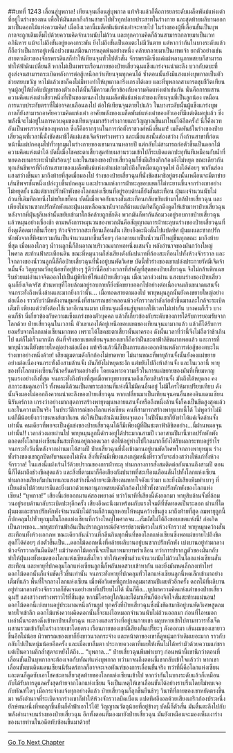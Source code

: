 ##บทที่ 1243 เลื่อนสู่บุพกาล!
เทียนจุนเลื่อนสู่บุพกาล แท้จริงแล้วก็คือการยกระดับเมล็ดพันธ์แห่งเต๋าที่อยู่ในร่างของตน เพื่อให้มันแตกกิ่งก้านสาขาไปทั่วทุกปลายประสาทในร่างกาย และสุดท้ายผลิบานออกมาเป็นดอกไม้แห่งความคิด!
เมื่อถึงเวลานี้เมล็ดพันธ์แห่งเต๋าจะหายไป ในร่างของผู้ที่เลื่อนขั้นเป็นบุพกาลจะถูกเติมเต็มไปด้วยความคิดจำนวนนับไม่ถ้วน และทุกความคิดก็ล้วนสามารถกลายมาเป็นเวทอภินิหาร แม้จะไม่ถึงขั้นอยู่ยงคงกระพัน ยิ่งไม่ถึงขั้นเป็นอมตะไม่มีวันตาย แต่หากว่ากันในบางระดับแล้วก็ถือว่าเป็นการอยู่เหนือปวงชนเสมือนการหลุดพ้นอย่างหนึ่ง คล้ายกลายมาเป็นเทพเจ้า
ยกตัวอย่างเช่นสายตาเดียวของจักรพรรดิแสก็ทำให้เทียนจุนทั่วไปตัวสั่น จักรพรรดิเซิ่งแค่แผ่พลานุภาพสยบก็สามารถทำให้ฟ้าดินเปลี่ยนสี หากไม่เป็นเพราะเรือนกายของป๋ายเสี่ยวฉุนแข็งแกร่งจนน่าตะลึง บวกกับตบะที่สูงส่งจนสามารถระเบิดพลังการต่อสู้เหนือกว่าเทียนจุนทุกคนได้ ซ้ำตอนนั้นยังมีแสงแห่งบุพกาลเป็นตัวช่วยสยบขวัญ หาไม่แล้วเขาก็คงไม่มีทางทำให้บุพกาลกริ่งเกรงได้เลย
และที่บุพกาลสามารถชุบชีวิตเทียนจุนผู้อยู่ใต้บังคับบัญชาของตัวเองได้นั้นก็มีความเกี่ยวข้องกับความคิดแห่งเต๋าเช่นกัน นั่นคือการผสานความคิดแห่งเต๋าเสี้ยวหนึ่งที่เป็นของตนลงไปบนเมล็ดพันธ์แห่งเต๋าของเทียนจุนที่เป็นลูกน้อง เหมือนการนาบประทับตราที่ไม่อาจลบเลือนลงไป ต่อให้เทียนจุนตายไปแล้ว ในบางระดับนั้นผู้แข็งแกร่งบุพกาลก็ยังสามารถอาศัยความคิดแห่งเต๋า อาศัยพลังของเมล็ดพันธ์แห่งเต๋าของตัวเองที่มีแต่เดิมอยู่แล้ว ซึ่งพลังนี้จะไม่อยู่ในการควบคุมของเทียนจุนมาสร้างร่างกายและวิญญาณขึ้นมาใหม่ได้อีกครั้ง!
นี่ก็คือเวทอันเป็นพรสวรรค์ของบุพกาล ซึ่งก็คือรากฐานในการก่อตั้งราชวงศ์หนึ่งขึ้นมา!
เมล็ดพันธ์ในร่างของป๋ายเสี่ยวฉุนที่เวลานี้นั่งขัดสมาธิได้แผ่แสงเจิดจ้าพร่างพราว และเมื่อแสงนั้นส่องสว่าง กิ่งก้านสาขาที่ก่อนหน้านี้แผ่ปกคลุมไปทั่วทุกมุมในร่างกายของเขามานานหลายปี แต่กลับไม่สามารถก่อตัวขึ้นเป็นดอกไม้ความคิดแห่งเต๋าได้ บัดนี้เมื่อโชคชะตาเสี้ยวสุดท้ายผสานรวมเข้าไปก็ระเบิดแตกปะทุทันทีเหมือนกับน้ำที่หยดลงบนกระทะน้ำมันร้อนๆ!
และในสมองของป๋ายเสี่ยวฉุนก็ยิ่งมีเสียงกึกก้องดังไม่หยุด ขณะเดียวกันทุกเส้นชีพจรที่กิ่งก้านสาขาของเมล็ดพันธ์แห่งเต๋าแผ่ลามไปถึงก็เหมือนถูกจุดไฟ ถึงได้ค่อยๆ พากันส่องแสงสว่างขึ้นมา
มาถึงท้ายที่สุดเมื่อมองไป ร่างของป๋ายเสี่ยวฉุนที่นั่งขัดสมาธิอยู่ตรงนั้นเหมือนจะมีตาข่ายเส้นชีพจรชั้นหนึ่งเปล่งวูบขึ้นปกคลุม และปราณแห่งการฝ่าทะลุขอบเขตก็ไต่ทะยานขึ้นจากร่างเขาอย่างไม่หยุดยั้ง
แม้แต่ซากปรักหักพังของโลกแห่งเซียนที่อยู่รอบด้านก็ยังสั่นสะเทือน ฝุ่นผงจำนวนนับไม่ถ้วนที่เดิมทีลอยนิ่งไม่ขยับเขยื้อน บัดนี้เมื่อเจอกับแรงสั่นสะเทือนกลับขยับเข้ามาใกล้ป๋ายเสี่ยวฉุน และเพียงไม่นานซากปรักหักพังและฝุ่นผงเหลือคณานับจากสี่ด้านแปดทิศก็ถูกดึงดูดให้เข้ามาหาป๋ายเสี่ยวฉุน
หลังจากที่ฝุ่นธุลีเหล่านั้นขยับเข้ามาใกล้คล้ายถูกชักดึง พวกมันก็พากันล้อมวงอยู่รอบกายป๋ายเสี่ยวฉุนแล้วหมุนอย่างเชื่องช้า ตามหลังการหมุนวนของพวกมันคือสัญญาณการฝ่าทะลุบนร่างของป๋ายเสี่ยวฉุนที่ยิ่งดุเดือดมากขึ้นเรื่อยๆ ห้วงจักรวาลสะเทือนเลือนลั่น เสียงอึงคะนึงลั่นไปแปดทิศ ฝุ่นผงและซากปรักหักพังจากสี่ทิศมารวมกันเป็นจำนวนมากขึ้นเรื่อยๆ ก่อกลายมาเป็นน้ำวนที่ใหญ่ขึ้นทุกขณะ
มาถึงท้ายที่สุด เมื่อมองไกลๆ น้ำวนลูกนี้ก็กินอาณาบริเวณมากพอหนึ่งแสนจั้ง พลังอำนาจของมันกว้างใหญ่ไพศาล สะท้านฟ้าสะเทือนดิน ขณะที่หมุนวนก็ส่งเสียงดังกัมปนาทที่ก้องสะเทือนไปทั้งห้วงจักรวาล
และใจกลางของน้ำวนลูกนี้ก็คือป๋ายเสี่ยวฉุนที่นั่งอยู่บนพัดวิเศษ บัดนี้ทั่วร่างของเขาเปล่งประกายรัศมีเจิดจ้าหมื่นจั้ง วิญญาณวัตถุน้อยที่อยู่ข้างๆ รู้ดีว่านี่คือช่วงเวลาที่สำคัญที่สุดของป๋ายเสี่ยวฉุน จึงไม่กล้าเพิกเฉย รีบช่วยแผ่อำนาจจิตออกไปเป็นผู้พิทักษ์ให้แก่ป๋ายเสี่ยวฉุน
เมื่อเวลาล่วงผ่าน แสงบนร่างของป๋ายเสี่ยวฉุนก็ยิ่งเจิดจรัส ส่วนพายุที่โอบล้อมอยู่รอบกายก็ยิ่งซัดขยายออกไปอย่างต่อเนื่องจนเกินขนาดแสนจั้ง จนกระทั่งถึงหนึ่งล้านและมากยิ่งกว่านั้น...
เมื่อทอดสายตามองไป พายุหมุนลูกนั้นยังคงขยายใหญ่อย่างต่อเนื่อง ราวกับว่ามีพลังงานขุมหนึ่งที่สามารถเขย่าคลอนห้วงจักรวาลกำลังก่อตัวขึ้นมาและใกล้จะระเบิดเต็มที เพียงแต่ว่ายังต้องใช้เวลาอีกนานมาก เทียนจุนเลื่อนสู่บุพกาลใช้เวลาไม่เท่ากัน บางคนก็เร็ว บางคนก็ช้า นี่เกี่ยวข้องกับความแข็งแกร่งของตัวบุคคล แล้วก็เกี่ยวข้องกับระดับของการได้รับการยอมรับจากโลกด้วย
ป๋ายเสี่ยวฉุนในเวลานี้ ตัวเขาเองได้อยู่เหนือขอบเขตของเทียนจุนมามากแล้ว แล้วก็ได้รับการยอมรับจากโลกแห่งเซียนมากพอ เพราะได้โชคชะตาเสี้ยวนั้นมาครอง ดังนั้นเวลาที่ว่านี้จึงไม่ถือว่าช้าเกินไป แต่ก็ไม่เร็วมากนัก
อันที่จริงขอบเขตเทียนจุนของเขาก็ถือว่าฝืนชะตาฟ้าลิขิตมากพอแล้ว และการที่พายุน้ำวนนี้ยังขยายใหญ่อย่างต่อเนื่อง แท้จริงแล้วนี่ก็เป็นการแสดงออกด้านพลังการต่อสู้ของตบะในร่างเขาอย่างหนึ่งด้วย!
เสียงตูมตามดังกึกก้องไม่ขาดหาย ไม่นานขณะที่พายุล้านจั้งนั้นยังคงแผ่ขยายอย่างต่อเนื่องจนกระทั่งถึงสามล้านจั้ง มันก็ยังไม่หยุดชะงัก แต่ขยับไปถึงห้าล้านจั้ง และในเวลานี้ พายุของทั้งโลกแห่งเซียนก็น่าครั่นคร้ามอย่างยิ่ง โดยเฉพาะความเร็วในการแผ่ขยายของมันที่เหี้ยมหาญรุนแรงอย่างถึงที่สุด
จนกระทั่งถึงท้ายที่สุดเมื่อพายุขยายขนาดถึงเกือบสิบล้านจั้ง มันถึงได้หยุดลง คงสภาวะสมดุลเอาไว้ ทั้งหมดนี้ล้วนเป็นเพราะสถานที่แห่งนี้ไม่มีคนอื่นอยู่ ไม่มีใครให้มาเปรียบเทียบ ดังนั้นจึงมองไม่ออกถึงความน่าตะลึงของป๋ายเสี่ยวฉุน
หากเปลี่ยนมาเป็นเทียนจุนคนอื่นของดินแดนเซียนนิรันดร์กาล เกรงว่าอย่างมากสุดการสร้างพายุหมุนหลายแสนจั้งหรือถึงหนึ่งล้านจั้งก็คงเป็นขีดสูงสุดแล้ว
และในความเป็นจริง ในประวัติการณ์ของโลกแห่งเซียน คนที่สามารถสร้างพายุแบบนี้ได้ ไม่พูดว่าไม่มี แต่ก็มีน้อยยิ่งกว่าขนหงส์เขากิเลน ต่อให้เป็นเต้าเฉินเซียนจุนเอง ในปีนั้นเขาก็ยังทำได้แค่เจ็ดล้านจั้งเท่านั้น คนเดียวที่พอจะเป็นคู่แข่งของป๋ายเสี่ยวฉุนได้ก็มีเพียงผู้ที่ฝืนชะตาฟ้าลิขิตอย่าง...นี่ฝานหมอจุนเท่านั้น!!
เวลาล่วงเลยผ่านไป พายุหมุนลูกนี้ดำรงอยู่ได้ประมาณสามปี เวลาสามปีมานี้ซากปรักหักพังตลอดทั้งโลกแห่งเซียนสั่นสะเทือนอยู่ตลอดเวลา ต่อให้อยู่ห่างไปไกลมากก็ยังได้รับผลกระทบอยู่รำไร จนกระทั่งวันนี้หลังจากผ่านมาได้สามปี ป๋ายเสี่ยวฉุนที่นั่งเข้าฌานอยู่บนพัดวิเศษใจกลางพายุหมุน ร่างทั้งร่างของเขาถูกปิดทับจนมองไม่เห็น สิ่งที่เห็นมีเพียงแสงกลุ่มหนึ่งที่ราวกับจะส่องสว่างให้แก่ทั้งห้วงจักรวาล!
ในแสงนี้แฝงเร้นไว้ด้วยปราณของการฝ่าทะลุ ท่ามกลางการสั่งสมติดต่อกันนานถึงสามปี ตอนนี้ก็ได้มาถึงช่วงขีดสุดแล้ว และสิ่งที่ตามมาก็คือเสียงกัมปนาทที่สะเทือนเลือนลั่นไปทั้งโลกแห่งเซียน ท่ามกลางเสียงกัมปนาทและแสงสว่างนี้คล้ายจะมีเสียงลมหายใจดังแว่วมา และยิ่งมีเสียงพึมพำเบาๆ ที่เปี่ยมล้นไปด้วยบารมีและยิ่งมากด้วยพลานุภาพสยบดังกึกก้องไปทั่วทั้งซากปรักหักพังของโลกแห่งเซียน!
“บุพกาล!”
เสียงนี้เอ่ยออกมาแค่สองพยางค์ ทว่าวินาทีที่เสียงนี้ดังออกมา พายุสิบล้านจั้งที่ล้อมวนอยู่รอบด้านกลับระเบิดปะทุอีกครั้ง เสียงอึงคะนึงมาพร้อมกับแรงโจมตีที่ซัดทอดเป็นระลอก ผ่านที่ใด ฝุ่นผงและซากปรักหักพังจำนวนนับไม่ถ้วนก็ล้วนถูกหอบให้หมุนคว้างขึ้นสูง มาถึงท้ายที่สุด ลมพายุลูกนี้ก็ปกคลุมไปทั่วทุกมุมในโลกแห่งเซียนที่กว้างใหญ่ไพศาลจน...สัมผัสไม่ได้ถึงขอบเขตแห่งนี้!
ก่อเกิดเป็นภาพของ...พายุสะท้านฟ้าอันเป็นปรากฎการณ์อัศจรรย์ชวนพิศวงในห้วงจักรวาล!
พายุหมุนคว้างสั่นสะเทือนทั้งห้วงเอกภพ ขณะเดียวกันน้ำวนที่กลืนกินทุกพื้นที่ของโลกแห่งเซียนซึ่งพอแผ่ขยายไปถึงขีดสุดก็ได้ค่อยๆ ก่อตัวขึ้นเป็น...ดอกไม้ดอกหนึ่งที่คล้ายผลิบานอยู่บนซากปรักหักพัง เบ่งบานอยู่ท่ามกลางห้วงจักรวาลอันมืดมิด!!
แม้ว่าดอกไม้ดอกนี้จะเป็นภาพมายาพร่าเลือน ทว่าการปรากฎตัวของมันกลับทำให้ฝุ่นผงทั้งหมดของโลกแห่งเซียนสั่นไหว ทำให้เศษชิ้นส่วนจำนวนนับไม่ถ้วนในโลกแห่งเซียนสั่นสะเทือน และพายุที่ปกคลุมโลกแห่งเซียนลูกนี้ก็พลันหดสวบเข้าหากัน และยิ่งมันหดเล็กลงเท่าไหร่ ดอกไม้ดอกนั้นก็แจ่มชัดเร็วขึ้นเท่านั้น
จนกระทั่งพายุที่ปกคลุมทั่วโลกแห่งเซียนลูกนี้หดเล็กเข้ามาอย่างเต็มที่แล้ว พื้นที่ใจกลางโลกแห่งเซียน เมื่อพัดวิเศษที่ถูกปกคลุมมาสามปีเผยตัวอีกครั้ง ดอกไม้ที่ผลิบานอยู่ท่ามกลางห้วงจักรวาลก็ชัดเจนอย่างหาที่เปรียบไม่ได้ นั่นก็คือ...บุปผาความคิดแห่งเต๋าของป๋ายเสี่ยวฉุน!!
แสงสว่างพร่างพราวไร้ที่สิ้นสุด หากมีใครอยู่ใกล้และได้มาเห็นก็ต้องจิตใจสั่นสะท้านแน่นอน!
ดอกไม้ดอกนี้เบ่งบานอยู่ประมาณหนึ่งก้านธูป ทุกครั้งที่ป๋ายเสี่ยวฉุนซึ่งนั่งขัดสมาธิอยู่บนพัดวิเศษสูดลมหายใจเข้าลึก ดอกไม้แห่งความคิดดอกนั้นก็จะแผ่ไอหมอกจำนวนนับไม่ถ้วนออกมา ก่อนที่ไอหมอกเหล่านั้นจะตรงดิ่งเข้าหาป๋ายเสี่ยวฉุน ทะลวงแสงสว่างที่อยู่บนกายเขา ผลุบหายเข้าไปตามทวารทั้งเจ็ด ผสานรวมเข้ากับในร่างกายเขาโดยตรง
เรือนกายของเขามีเสียงลั่นเปรี๊ยะๆ ดังออกมา เส้นผมของเขายาวขึ้นอีกไม่น้อย ผิวพรรณของเขาก็ยิ่งขาวนวลกระจ่าง และหน้าตาของเขาก็ดูหนุ่มกว่าเดิมเยอะมาก
ราวกับกลับไปเป็นหนุ่มน้อยอีกครั้ง และเมื่อเขาลืมตา ประกายดวงตาที่เผยให้เห็นไม่ได้พร่ามัวด้วยความแก่ชรา แต่เป็นความลึกล้ำสุดจะหยั่งได้ถึง...
“บุพกาล...” ป๋ายเสี่ยวฉุนพึมพำเบาๆ ก่อนหน้านี้เขานึกว่าตอนที่เลื่อนขั้นเป็นบุพกาลจะต้องเจอกับทัณฑ์แห่งบุพกาล ทว่ามาจนถึงตอนนี้เขากลับเข้าใจแล้วว่า หากเขาเลื่อนขั้นบนดินแดนเซียนนิรันดร์กาลก็อาจจะเจอทัณฑ์ของการเลื่อนขั้นจริง ทว่าที่นี่คือโลกแห่งเซียน และตนก็ดูดซับเอาโชคชะตาเสี้ยวสุดท้ายของโลกแห่งเซียนเข้าไป หากว่ากันในบางระดับแล้วก็เหมือนกับได้รับการดูแลครั้งสุดท้ายจากโลกแห่งเซียน จึงเป็นเหตุให้เขาเลื่อนขั้นได้อย่างราบรื่นโดยไม่พบเจอกับทัณฑ์ใดๆ
เมื่อกระจ่างแจ้งทุกอย่างดีแล้ว ป๋ายเสี่ยวฉุนก็ลุกขึ้นยืนช้าๆ วินาทีที่กายของเขาหยัดตรงขึ้นมา พลังอำนาจที่ระเบิดจากร่างเขาก็ทำให้ห้วงจักรวาลบิดเบือน แปดทิศอึงอลด้วยเสียงเกริกก้องประหนึ่งยักษ์ตนหนึ่งที่พอลุกขึ้นยืนก็ค้ำฟ้าเอาไว้ได้!
วิญญาณวัตถุน้อยที่อยู่ข้างๆ บัดนี้ก็ตัวสั่น มันตื่นตะลึงไปกับพลังอำนาจบนร่างของป๋ายเสี่ยวฉุน อีกทั้งตอนที่มองมายังป๋ายเสี่ยวฉุน มันยังเหมือนจะมองเห็นเงาร่างของนายท่านในอดีตทับซ้อนขึ้นมาด้วย!

------


[Go To Next Chapter]( ./217.md)
